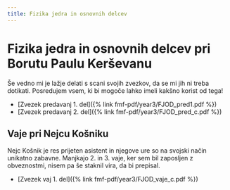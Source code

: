```yaml
---
title: Fizika jedra in osnovnih delcev
---
```

# Fizika jedra in osnovnih delcev pri Borutu Paulu Kerševanu
Še vedno mi je lažje delati s scani svojih zvezkov, da se mi jih ni treba dotikati. Posredujem vsem, ki bi mogoče lahko imeli kakšno korist od tega!

* [Zvezek predavanj 1. del]({% link fmf-pdf/year3/FJOD_pred1.pdf %})
* [Zvezek predavanj 2. del]({% link fmf-pdf/year3/FJOD_pred_c.pdf %})

## Vaje pri Nejcu Košniku
Nejc Košnik je res prijeten asistent in njegove ure so na svojski način unikatno zabavne. Manjkajo 2. in 3. vaje, ker sem bil zaposljen z obveznostmi, nisem pa še staknil vira, da bi prepisal.
* [Zvezek vaj 1. del]({% link fmf-pdf/year3/FJOD_vaje_c.pdf %})
